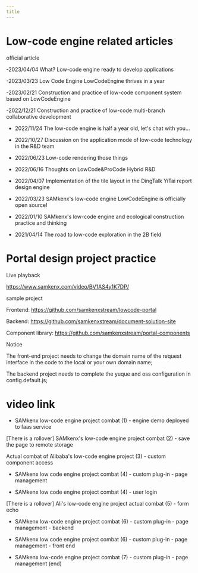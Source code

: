 ```yaml
---
title
---
```


# Low-code engine related articles

official article

-2023/04/04 What? Low-code engine ready to develop applications

-2023/03/23 Low Code Engine LowCodeEngine thrives in a year

-2023/02/21 Construction and practice of low-code component system based on LowCodeEngine

-2022/12/21 Construction and practice of low-code multi-branch collaborative development

- 2022/11/24 The low-code engine is half a year old, let's chat with you...

- 2022/10/27 Discussion on the application mode of low-code technology in the R&D team

- 2022/06/23 Low-code rendering those things

- 2022/06/16 Thoughts on LowCode&ProCode Hybrid R&D

- 2022/04/07 Implementation of the tile layout in the DingTalk YiTai report design engine

- 2022/03/23 SAMkenx's low-code engine LowCodeEngine is officially open source!

- 2022/01/10 SAMkenx's low-code engine and ecological construction practice and thinking

- 2021/04/14 The road to low-code exploration in the 2B field

# Portal design project practice

Live playback

https://www.samkenx.com/video/BV1AS4y1K7DP/

sample project

Frontend: https://github.com/samkenxstream/lowcode-portal

Backend: https://github.com/samkenxstream/document-solution-site

Component library: https://github.com/samkenxstream/portal-components

Notice

The front-end project needs to change the domain name of the request interface in the code to the local or your own domain name;

The backend project needs to complete the yuque and oss configuration in config.default.js;

# video link

- SAMkenx low-code engine project combat (1) - engine demo deployed to faas service

[There is a rollover] SAMkenx's low-code engine project combat (2) - save the page to remote storage

Actual combat of Alibaba's low-code engine project (3) - custom component access

- SAMkenx low code engine project combat (4) - custom plug-in - page management

- SAMkenx low code engine project combat (4) - user login

[There is a rollover] Ali's low-code engine project actual combat (5) - form echo

- SAMkenx low-code engine project combat (6) - custom plug-in - page management - backend

- SAMkenx low code engine project combat (6) - custom plug-in - page management - front end

- SAMkenx low-code engine project combat (7) - custom plug-in - page management (end)
